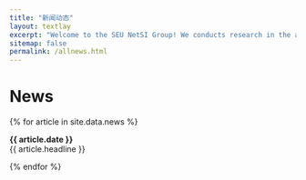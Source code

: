 ```yaml
---
title: "新闻动态"
layout: textlay
excerpt: "Welcome to the SEU NetSI Group! We conducts research in the area of Internet of Things and Swarm Intelligence. Our goal is to provide theoretically sound analysis as well as build practically working systems."
sitemap: false
permalink: /allnews.html
---
```


# News

{% for article in site.data.news %}
<p><b>{{ article.date }}</b><br>
<span>{{ article.headline }}</span></p>
{% endfor %}

